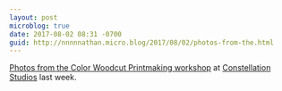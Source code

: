 ```yaml
---
layout: post
microblog: true
date: 2017-08-02 08:31 -0700
guid: http://nnnnnathan.micro.blog/2017/08/02/photos-from-the.html
---
```

[Photos from the Color Woodcut Printmaking workshop](https://constellation-studios.net/blog/color-woodcut-workshop-great-success/) at [Constellation Studios](http://constellation-studios.net) last week.
